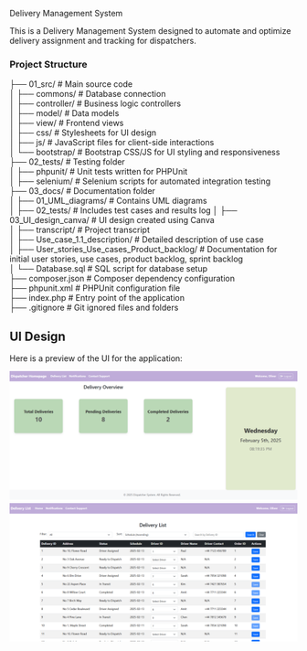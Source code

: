 Delivery Management System

This is a Delivery Management System designed to automate and optimize delivery assignment and tracking for dispatchers. 

### **Project Structure**

├── 01_src/                     # Main source code  
│   ├── commons/                # Database connection  
│   ├── controller/             # Business logic controllers  
│   ├── model/                  # Data models  
│   ├── view/                   # Frontend views  
│   ├── css/                     # Stylesheets for UI design  
│   ├── js/                      # JavaScript files for client-side interactions  
│   └── bootstrap/               # Bootstrap CSS/JS for UI styling and responsiveness  
├── 02_tests/                   # Testing folder  
│   ├── phpunit/                # Unit tests written for PHPUnit  
│   ├── selenium/               # Selenium scripts for automated integration testing  
├── 03_docs/                    # Documentation folder  
│   ├── 01_UML_diagrams/        # Contains UML diagrams  
│   ├── 02_tests/               # Includes test cases and results log
│   ├── 03_UI_design_canva/     # UI design created using Canva  
│   ├── transcript/             # Project transcript  
│   ├── Use_case_1.1_description/  # Detailed description of use case  
│   ├── User_stories_Use_cases_Product_backlog/  # Documentation for initial user stories, use cases, product backlog, sprint backlog  
│   └── Database.sql            # SQL script for database setup  
├── composer.json               # Composer dependency configuration  
├── phpunit.xml                 # PHPUnit configuration file  
├── index.php                   # Entry point of the application  
├── .gitignore                  # Git ignored files and folders  
 
## UI Design
Here is a preview of the UI for the application:

![homepage](03_docs/03_UI_design_canva/UI/homepage.png)
![deliverylist](03_docs/03_UI_design_canva/UI/deliverylist.png)

